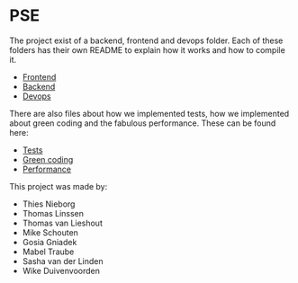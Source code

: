 # PSE
The project exist of a backend, frontend and devops folder. Each of these folders has their own README to explain how it works and how to compile it.
- [Frontend](/frontend-vue/README.md)
- [Backend](/pse_backend/README.md)
- [Devops](/devops/README.md)

There are also files about how we implemented tests, how we implemented about green coding and the fabulous performance. These can be found here:
- [Tests](/TESTS.md)
- [Green coding](/GREENCODING.md)
- [Performance](/PERFORMANCE.md)

This project was made by:
- Thies Nieborg
- Thomas Linssen
- Thomas van Lieshout
- Mike Schouten
- Gosia Gniadek
- Mabel Traube
- Sasha van der Linden
- Wike Duivenvoorden


